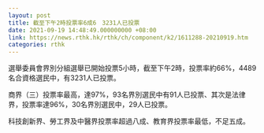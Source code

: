 ```yaml
---
layout: post
title: 截至下午2時投票率6成6　3231人已投票
date: 2021-09-19 14:48:49.000000000 +08:00
link: https://news.rthk.hk/rthk/ch/component/k2/1611288-20210919.htm
categories: rthk
---
```


選舉委員會界別分組選舉已開始投票5小時，截至下午2時，投票率約66%，4489名合資格選民中，有3231人已投票。

商界（三）投票率最高，達97%，93名界別選民中有91人已投票、其次是法律界，投票率達96%，30名界別選民中，29人已投票。

科技創新界、勞工界及中醫界投票率超過八成、教育界投票率最低，不足五成。
